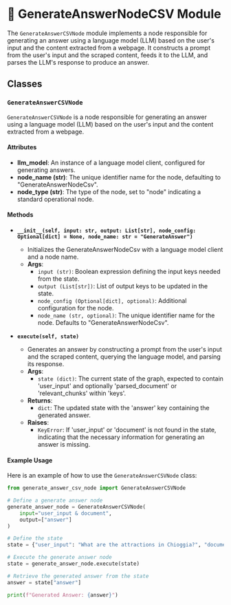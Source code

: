 # 🐼 GenerateAnswerNodeCSV Module

The `GenerateAnswerCSVNode` module implements a node responsible for generating an answer using a language model (LLM) based on the user's input and the content extracted from a webpage. It constructs a prompt from the user's input and the scraped content, feeds it to the LLM, and parses the LLM's response to produce an answer.

## Classes

### `GenerateAnswerCSVNode`

`GenerateAnswerCSVNode` is a node responsible for generating an answer using a language model (LLM) based on the user's input and the content extracted from a webpage.

#### Attributes

- **llm_model**: An instance of a language model client, configured for generating answers.
- **node_name (str)**: The unique identifier name for the node, defaulting to "GenerateAnswerNodeCsv".
- **node_type (str)**: The type of the node, set to "node" indicating a standard operational node.

#### Methods

- **`__init__(self, input: str, output: List[str], node_config: Optional[dict] = None, node_name: str = "GenerateAnswer")`**
  - Initializes the GenerateAnswerNodeCsv with a language model client and a node name.
  - **Args**:
    - `input (str)`: Boolean expression defining the input keys needed from the state.
    - `output (List[str])`: List of output keys to be updated in the state.
    - `node_config (Optional[dict], optional)`: Additional configuration for the node.
    - `node_name (str, optional)`: The unique identifier name for the node. Defaults to "GenerateAnswerNodeCsv".

- **`execute(self, state)`**
  - Generates an answer by constructing a prompt from the user's input and the scraped content, querying the language model, and parsing its response.
  - **Args**:
    - `state (dict)`: The current state of the graph, expected to contain 'user_input' and optionally 'parsed_document' or 'relevant_chunks' within 'keys'.
  - **Returns**:
    - `dict`: The updated state with the 'answer' key containing the generated answer.
  - **Raises**:
    - `KeyError`: If 'user_input' or 'document' is not found in the state, indicating that the necessary information for generating an answer is missing.

#### Example Usage

Here is an example of how to use the `GenerateAnswerCSVNode` class:

```python
from generate_answer_csv_node import GenerateAnswerCSVNode

# Define a generate answer node
generate_answer_node = GenerateAnswerCSVNode(
    input="user_input & document", 
    output=["answer"]
)

# Define the state
state = {"user_input": "What are the attractions in Chioggia?", "document": [document1, document2]}

# Execute the generate answer node
state = generate_answer_node.execute(state)

# Retrieve the generated answer from the state
answer = state["answer"]

print(f"Generated Answer: {answer}")
